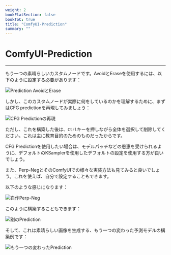 ```yaml
---
weight: 2
bookFlatSection: false
bookToC: true
title: "ComfyUI-Prediction"
summary: ""
---
```


<!--markdownlint-disable MD025 MD033 MD038 -->

# ComfyUI-Prediction

---

もう一つの素晴らしいカスタムノードです。AvoidとEraseを使用するには、以下のように設定する必要があります：

<!--
正直に言うと、いつか時間を取ってもう一度じっくり見直す必要があります。これは私の🐺🧠には少し複雑すぎます！
-->

![Prediction AvoidとErase](/images/comfyui/prediction_avoid_and_erase.png)

しかし、このカスタムノードが実際に何をしているのかを理解するために、まずはCFG predictionを再現してみましょう：

![CFG Predictionの再現](/images/comfyui/recreating_cfg_prediction.png)

ただし、これを構築した後は、`Ctrl`キーを押しながら全体を選択して削除してください。これは主に教育目的のためのものだったからです。

CFG Predictionを使用したい場合は、モデルパッチなどの恩恵を受けられるように、デフォルトのKSamplerを使用したデフォルトの設定を使用する方が良いでしょう。

また、Perp-NegとそのComfyUIでの様々な実装方法も見てみると良いでしょう。これを使えば、自分で設定することもできます。

以下のような感じになります：

![自作Perp-Neg](/images/comfyui/bootleg_perp-neg.png)

<!--
こんな邪悪なこともできます：

![邪悪な設定](/images/comfyui/evil_thing.png)

これが良いアイデアかどうかはわかりません。これが良いアイデアである理由を少なくとも1つは思いつきますが、私はただの🐺です！
-->

このように構築することもできます：

![別のPrediction](/images/comfyui/another_prediction.png)

そして、これは素晴らしい画像を生成する、もう一つの変わった予測モデルの構築例です：

![もう一つの変わったPrediction](/images/comfyui/another_weird_prediction.png)
